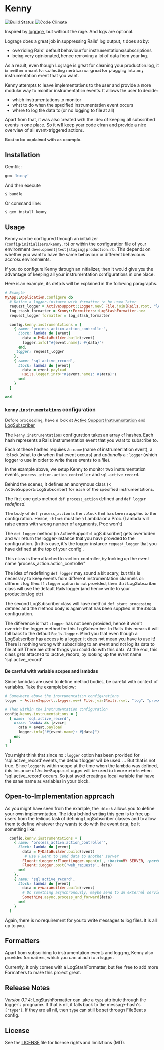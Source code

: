 # Kenny

[![Build Status](https://travis-ci.org/fromAtoB/kenny.svg?branch=master)](https://travis-ci.org/fromAtoB/kenny)
[![Code Climate](https://codeclimate.com/github/fromAtoB/kenny/badges/gpa.svg)](https://codeclimate.com/github/fromAtoB/kenny)

Inspired by [lograge](https://github.com/roidrage/lograge), but without the rage. And logs are optional.

Lograge does a great job in suppressing Rails' log output, it does so by:
- overriding Rails' default behaviour for instrumentations/subscriptions
- being very opinionated, hence removing a lot of data from your log.

As a result, even though Lograge is great for cleaning your production.log, it is neither meant for collecting metrics nor great for plugging into any instrumentation event that you want.

Kenny attempts to leave implementations to the user and provide a more modular way to monitor instrumentation events.
It allows the user to decide:
- which instrumentations to monitor
- what to do when the specified instrumentation event occurs
- where to log the data to (or no logging to file at all)

Apart from that, it was also created with the idea of keeping all subscribed events in one place. So it will keep your code clean and provide a nice overview of all event-triggered actions.

Best to be explained with an example.

## Installation

Gemfile:

```ruby
gem 'kenny'
```

And then execute:

    $ bundle

Or command line:

    $ gem install kenny

## Usage
  Kenny can be configured through an initializer (`config/initializers/kenny.rb`) or within the configuration file of your environment `development|test|staging|production.rb`.
  This depends on whether you want to have the same behaviour or different behaviours accross environments.

  If you do configure Kenny through an initializer, then it would give you the advantage of keeping all your instrumentation configurations in one place.

  Here is an example, its details will be explained in the following paragraphs.

  ```ruby
  # Example
  MyApp::Application.configure do
    # Define a logger-instance with formatter to be used later
    request_logger = ActiveSupport::Logger.new( File.join(Rails.root, "log", "process_action.log") )
    log_stash_formatter = Kenny::Formatters::LogStashFormatter.new
    request_logger.formatter = log_stash_formatter

    config.kenny.instrumentations = [
      { name: 'process_action.action_controller',
        block: lambda do |event|
          data = MyDataBuilder.build(event)
          logger.info("#{event.name}: #{data}")
        end,
       logger: request_logger
      },
      { name: 'sql.active_record',
        block: lambda do |event|
          data = event.payload
          Rails.logger.info("#{event.name}: #{data}")
        end
      }
    ]

  end

  ```


### `kenny.instrumentations` configuration
  Before proceeding, have a look at [Active Support Instrumentation](http://edgeguides.rubyonrails.org/active_support_instrumentation.html) and [LogSubscriber](http://api.rubyonrails.org/classes/ActiveSupport/LogSubscriber.html)

  The `kenny.instrumentations` configuration takes an array of hashes. Each hash represents a Rails instrumentation event that you want to subscribe to.

  Each of these hashes requires a `:name` (name of instrumentation event), a `:block` (what to do when that event occurs) and *optionally* a `:logger` (which logger to use in order to write these events to a file).

  In the example above, we setup Kenny to monitor two instrumentation events, `process_action.action_controller` and `sql.active_record`.

  Behind the scenes, it defines an anonymous class (< ActiveSupport::LogSubscriber) for each of the specified instrumentations.

  The first one gets method `def process_action` defined and `def logger` *redefined*.

  The body of `def process_action` is the `:block` that has been supplied to the configuration.
  Hence, `:block` must be a Lambda or a Proc.
  (Lambda will raise errors with wrong number of arguments, Proc won't)

  The `def logger` method (in ActiveSupport::LogSubscriber) gets overridden and will return the logger-instance that you have provided to the configuration. (In this case, it's the logger instance `request_logger` that you have defined at the top of your config).

  This class is then attached to :action_controller, by looking up the event name 'process_action.action_controller'

  The idea of redefining `def logger` may sound a bit scary, but this is necessary to keep events from
  different instrumentation channels on different log files. If `:logger` option is not provided, then that LogSubscriber class will use the default Rails logger (and hence write to your production.log etc)

  The second LogSubscriber class will have method `def start_processing` defined and the method body is again what has been supplied in the :block configuration.

  The difference is that `:logger` has not been provided, hence it won't override the logger method for this LogSubscriber. In Rails, this means it will fall back to the default `Rails.logger`.
  Mind you that even though a LogSubscriber has access to a logger, it does not mean you have to use it! There is nothing wrong with subscribing to an event and not log its data to file at all! There are other things you could do with this data.
  At the end, this class gets attached to :active_record, by looking up the event name 'sql.active_record'

#### Be careful with variable scopes and lambdas
  Since lambdas are used to define method bodies, be careful with context of variables.
  Take the example below:

  ``` Ruby
  # Somewhere above the instrumentation configurations
  logger = ActiveSupport::Logger.new( File.join(Rails.root, "log", "process_action.log") )

  # Then within the instrumentation configuration
  config.kenny.instrumentations = [
    { name: 'sql.active_record',
      block: lambda do |event|
        data = event.payload
        logger.info("#{event.name}: #{data}")
      end
    }
  ]
  ```

  You might think that since no `:logger` option has been provided for 'sql.active_record' events, the default logger will be used..... But that is not true.
  Since `logger` is within scope at the time when the lambda was defined, this instance of ActiveSupport::Logger will be used to invoke `#info` when 'sql.active_record' occurs. So just avoid creating a local variable that have the same name as variables in your block.

## Open-to-Implementation approach
  As you might have seen from the example, the `:block` allows you to define your own implementation.
  The idea behind writing this gem is to free up users from the tedious task of defining LogSubscriber classes and to allow them to define whatever they wants to do with the event data, be it something like:

  ```Ruby
    config.kenny.instrumentations = [
      { name: 'process_action.action_controller',
        block: lambda do |event|
          data = MyDataBuilder.build(event)
           # Use Fluent to send data to another server
          Fluent::Logger::FluentLogger.open(nil, :host=>MY_SERVER, :port=>24224)
          Fluent::Logger.post('web_requests', data)
        end
      },
      { name: 'sql.active_record',
        block: lambda do |event|
          data = MyDataBuilder.build(event)
          # Do something asynchronously, maybe send to an external service
          Something.async.process_and_forward(data)
        end
      }
    ]
  ```

  Again, there is no requirement for you to write messages to log files. It is all up to you.

## Formatters
  Apart from subscribing to instrumentation events and logging, Kenny also provides formatters, which you can attach to a logger.

  Currently, it only comes with a LogStashFormatter, but feel free to add more Formatters to make this project great.

## Release Notes
  *Version 0.1.4*: LogStashFormatter can take a `type` attribute through the logger's progname. If that is nil, it falls back to the message-hash's `['type']`. If they are all nil, then `type` can still be set through FileBeat's config.

## License

See the [LICENSE](LICENSE) file for license rights and limitations (MIT).
